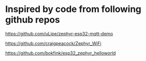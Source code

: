 # Inspired by code from following github repos

https://github.com/uLipe/zephyr-esp32-mqtt-demo

https://github.com/craigpeacock/Zephyr_WiFi

https://github.com/bokfink/esp32_zephyr_helloworld
